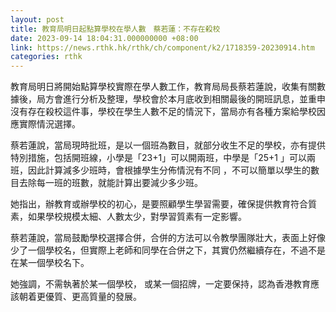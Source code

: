 ```yaml
---
layout: post
title: 教育局明日起點算學校在學人數　蔡若蓮：不存在殺校
date: 2023-09-14 18:04:31.000000000 +08:00
link: https://news.rthk.hk/rthk/ch/component/k2/1718359-20230914.htm
categories: rthk
---
```


教育局明日將開始點算學校實際在學人數工作，教育局局長蔡若蓮說，收集有關數據後，局方會進行分析及整理，學校會於本月底收到相關最後的開班訊息，並重申沒有存在殺校這件事，學校在學生人數不足的情況下，當局亦有各種方案給學校因應實際情況選擇。

蔡若蓮說，當局現時批班，是以一個班為數目，就部分收生不足的學校，亦有提供特別措施，包括開班線，小學是「23+1」可以開兩班，中學是「25+1 」可以兩班，因此計算減多少班時，會根據學生分佈情況有不同 ，不可以簡單以學生的數目去除每一班的班數，就能計算出要減少多少班。

她指出，辦教育或辦學校的初心，是要照顧學生學習需要，確保提供教育符合質素，如果學校規模太細、人數太少，對學習質素有一定影響。

蔡若蓮說，當局鼓勵學校選擇合併，合併的方法可以令教學團隊壯大，表面上好像少了一個學校名，但實際上老師和同學在合併之下，其實仍然繼續存在，不過不是在某一個學校名下。

她強調，不需執著於某一個學校， 或某一個招牌，一定要保持，認為香港教育應該朝着更優質、更高質量的發展。

